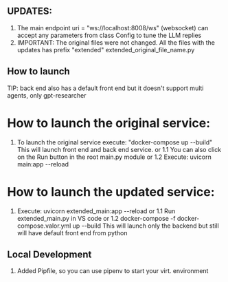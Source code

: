 ## UPDATES: 
1. The main endpoint uri = "ws://localhost:8008/ws" (websocket) can accept any parameters from class Config to tune the LLM replies 
2. IMPORTANT: The original files were not changed. All the files with the updates has prefix "extended" extended_original_file_name.py 

## How to launch

TIP: back end also has a default front end but it doesn't support multi agents, only gpt-researcher 

# How to launch the original service: 

1. To launch the original service execute: "docker-compose up --build" This will launch front end and back end service. 
or
1.1 You can also click on the Run button in the root main.py module
or
1.2 Execute: uvicorn main:app --reload


# How to launch the updated service: 

1. Execute: uvicorn extended_main:app --reload
or
1.1 Run extended_main.py in VS code 
or
1.2 docker-compose -f docker-compose.valor.yml up --build  This will launch only the backend but still will have default front end from python 


## Local Development

1. Added Pipfile, so you can use pipenv to start your virt. environment
